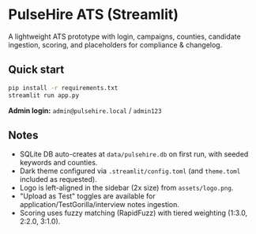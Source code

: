 # PulseHire ATS (Streamlit)

A lightweight ATS prototype with login, campaigns, counties, candidate ingestion, scoring,
and placeholders for compliance & changelog.

## Quick start

```bash
pip install -r requirements.txt
streamlit run app.py
```

**Admin login:** `admin@pulsehire.local` / `admin123`

## Notes
- SQLite DB auto-creates at `data/pulsehire.db` on first run, with seeded keywords and counties.
- Dark theme configured via `.streamlit/config.toml` (and `theme.toml` included as requested).
- Logo is left-aligned in the sidebar (2x size) from `assets/logo.png`.
- "Upload as Test" toggles are available for application/TestGorilla/interview notes ingestion.
- Scoring uses fuzzy matching (RapidFuzz) with tiered weighting (1:3.0, 2:2.0, 3:1.0).